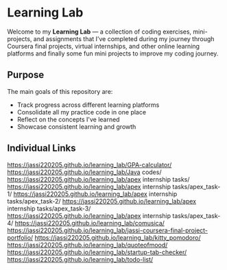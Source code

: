 # Learning Lab 

Welcome to my **Learning Lab** — a collection of coding exercises, mini-projects, and assignments that I’ve completed during my journey through Coursera final projects, virtual internships, and other online learning platforms and finally some fun mini projects to improve my coding journey.

## Purpose

The main goals of this repository are:

- Track progress across different learning platforms
- Consolidate all my practice code in one place
- Reflect on the concepts I've learned
- Showcase consistent learning and growth


## Individual Links
https://jassi220205.github.io/learning_lab/GPA-calculator/
https://jassi220205.github.io/learning_lab/Java codes/
https://jassi220205.github.io/learning_lab/apex internship tasks/
https://jassi220205.github.io/learning_lab/apex internship tasks/apex_task-1/
https://jassi220205.github.io/learning_lab/apex internship tasks/apex_task-2/
https://jassi220205.github.io/learning_lab/apex internship tasks/apex_task-3/
https://jassi220205.github.io/learning_lab/apex internship tasks/apex_task-4/
https://jassi220205.github.io/learning_lab/comusica/
https://jassi220205.github.io/learning_lab/jassi-coursera-final-project-portfolio/
https://jassi220205.github.io/learning_lab/kitty_pomodoro/
https://jassi220205.github.io/learning_lab/quoteofmood/
https://jassi220205.github.io/learning_lab/startup-tab-checker/
https://jassi220205.github.io/learning_lab/todo-list/

